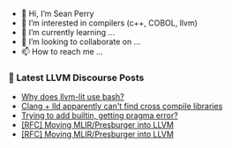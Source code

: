 - 👋 Hi, I’m Sean Perry
- 👀 I’m interested in compilers (c++, COBOL, llvm)
- 🌱 I’m currently learning ...
- 💞️ I’m looking to collaborate on ...
- 📫 How to reach me ...

<!---
s66perry/s66perry is a ✨ special ✨ repository because its `README.md` (this file) appears on your GitHub profile.
You can click the Preview link to take a look at your changes.
--->
### 📕 Latest LLVM Discourse Posts

<!-- DISCOURSE-LLVM:START -->
- [Why does llvm-lit use bash?](https://discourse.llvm.org/t/why-does-llvm-lit-use-bash/79387#post_4)
- [Clang + lld apparently can&#39;t find cross compile libraries](https://discourse.llvm.org/t/clang-lld-apparently-cant-find-cross-compile-libraries/79389#post_4)
- [Trying to add builtin, getting pragma error?](https://discourse.llvm.org/t/trying-to-add-builtin-getting-pragma-error/79397#post_3)
- [[RFC] Moving MLIR/Presburger into LLVM](https://discourse.llvm.org/t/rfc-moving-mlir-presburger-into-llvm/79399#post_2)
- [[RFC] Moving MLIR/Presburger into LLVM](https://discourse.llvm.org/t/rfc-moving-mlir-presburger-into-llvm/79399#post_1)
<!-- DISCOURSE-LLVM:END -->
